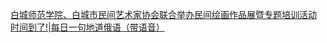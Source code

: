   
[白城师范学院、白城市民间艺术家协会联合举办民间绘画作品展暨专题培训活动](http://www.dianyue.me/archives/577/3q1ykm4yw2feareu/)  
[时间到了!|每日一句地道俄语（带语音）](http://www.dianyue.me/archives/214/ocir7w276bv9z08j/)
